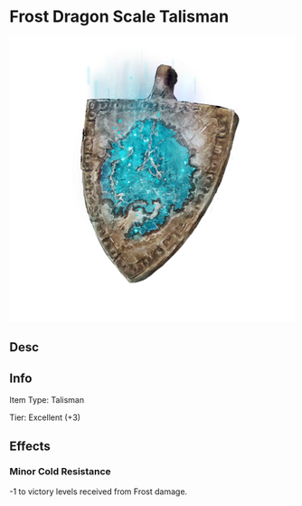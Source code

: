 # Frost Dragon Scale Talisman

![Copyrighted Image](FrostDragonScaleTalisman.png)

## Desc

## Info

Item Type: Talisman

Tier: Excellent (+3)

## Effects

### Minor Cold Resistance

-1 to victory levels received from Frost damage.
